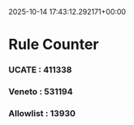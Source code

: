 2025-10-14 17:43:12.292171+00:00
# Rule Counter 
 ### UCATE : 411338

 ### Veneto : 531194

 ### Allowlist : 13930